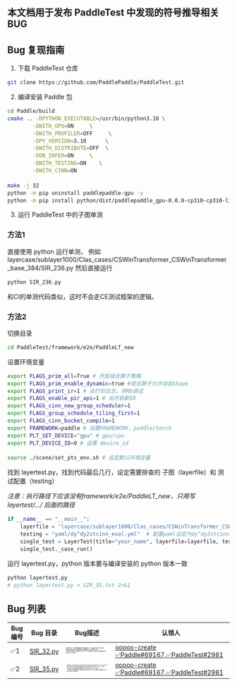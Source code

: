 ## 本文档用于发布 PaddleTest 中发现的符号推导相关 BUG

## Bug 复现指南

1. 下载 PaddleTest 仓库
``` bash
git clone https://github.com/PaddlePaddle/PaddleTest.git
```

2. 编译安装 Paddle 包
``` bash
cd Paddle/build
cmake .. -DPYTHON_EXECUTABLE=/usr/bin/python3.10 \
        -DWITH_GPU=ON     \
        -DWITH_PROFILER=OFF     \
        -DPY_VERSION=3.10      \
        -DWITH_DISTRIBUTE=OFF  \
        -DON_INFER=ON     \
        -DWITH_TESTING=ON    \
        -DWITH_CINN=ON

make -j 32
python -m pip uninstall paddlepaddle-gpu -y
python -m pip install python/dist/paddlepaddle_gpu-0.0.0-cp310-cp310-linux_x86_64.whl
```
3. 运行 PaddleTest 中的子图单测
### 方法1
直接使用 python 运行单测，
例如layercase/sublayer1000/Clas_cases/CSWinTransformer_CSWinTransformer_base_384/SIR_236.py
然后直接运行 
``` bash
python SIR_236.py  
```
和CI的单测代码类似，这时不会走CE测试框架的逻辑。

### 方法2
切换目录
``` bash
cd PaddleTest/framework/e2e/PaddleLT_new
```

设置环境变量
``` bash
export FLAGS_prim_all=True # 开启组合算子策略
export FLAGS_prim_enable_dynamic=true #组合算子允许动态Shape
export FLAGS_print_ir=1 # 会打印日志，供RD调试
export FLAGS_enable_pir_api=1 # 会开启新IR
export FLAGS_cinn_new_group_scheduler=1
export FLAGS_group_schedule_tiling_first=1
export FLAGS_cinn_bucket_compile=1
export FRAMEWORK=paddle # 设置FRAMEWORK，paddle/torch
export PLT_SET_DEVICE="gpu" # gpu/cpu
export PLT_DEVICE_ID=0 # 设置 device_id

source ./scene/set_pts_env.sh # 设定默认环境变量
```

找到 layertest.py，找到代码最后几行，设定需要排查的 子图（layerfile）和 测试配置（testing）

*注意：执行路径下应该没有framework/e2e/PaddleLT_new，只用写layertest/…/ 后面的路径*
``` python
if __name__ == "__main__":
    layerfile = "layercase/sublayer1000/Clas_cases/CSWinTransformer_CSWinTransformer_base_384/SIR_236.py" # 子图case路径
    testing = "yaml/dy^dy2stcinn_eval.yml"  # 配置yaml设定为dy^dy2stcinn_eval.yml即可
    single_test = LayerTest(title="your_name", layerfile=layerfile, testing=testing)
    single_test._case_run()
```

运行 layertest.py，python 版本要与编译安装的 python 版本一致
``` bash
python layertest.py
# python layertest.py > SIR_35.txt 2>&1
```



## Bug 列表
|Bug 编号 |Bug 目录 | Bug描述 | 认领人 |
|---|---|---|---|
|✅1|[SIR_32.py](https://github.com/PaddlePaddle/PaddleTest/blob/develop/framework/e2e/PaddleLT_new/layercase/sublayer160/Seg_cases/isanet_isanet_resnet50_os8_cityscapes_769x769_80k/SIR_32.py)| ![Alt text](src/SIR_32_bug_info.png)| [ooooo-create](https://github.com/ooooo-create) [✅Paddle#69167](https://github.com/PaddlePaddle/Paddle/pull/69167),[✅PaddleTest#2981](https://github.com/PaddlePaddle/PaddleTest/pull/2981)|
|✅2 | [SIR_35.py](https://github.com/PaddlePaddle/PaddleTest/blob/develop/framework/e2e/PaddleLT_new/layercase/sublayer160/Seg_cases/isanet_isanet_resnet50_os8_cityscapes_769x769_80k/SIR_35.py) | ![Alt text](src/SIR_35_bug_info.png)| [ooooo-create](https://github.com/ooooo-create) [✅Paddle#69167](https://github.com/PaddlePaddle/Paddle/pull/69167),[✅PaddleTest#2981](https://github.com/PaddlePaddle/PaddleTest/pull/2981)|

